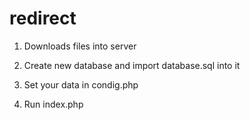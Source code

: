 # redirect

1) Downloads files into server

2) Create new database and import database.sql into it

3) Set your data in condig.php

4) Run index.php
